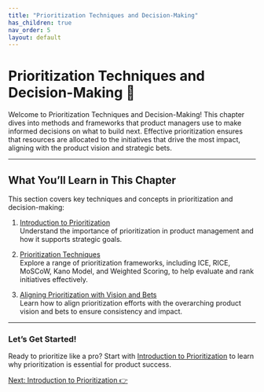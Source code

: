 ```yaml
---
title: "Prioritization Techniques and Decision-Making"
has_children: true
nav_order: 5
layout: default
---
```


# Prioritization Techniques and Decision-Making 🎯

Welcome to Prioritization Techniques and Decision-Making! This chapter dives into methods and frameworks that product managers use to make informed decisions on what to build next. Effective prioritization ensures that resources are allocated to the initiatives that drive the most impact, aligning with the product vision and strategic bets.

---

## What You’ll Learn in This Chapter

This section covers key techniques and concepts in prioritization and decision-making:

1. [Introduction to Prioritization](introduction-to-prioritization)  
   Understand the importance of prioritization in product management and how it supports strategic goals.

2. [Prioritization Techniques](prioritization-techniques)  
   Explore a range of prioritization frameworks, including ICE, RICE, MoSCoW, Kano Model, and Weighted Scoring, to help evaluate and rank initiatives effectively.

3. [Aligning Prioritization with Vision and Bets](aligning-prioritization-with-vision-and-bets)  
   Learn how to align prioritization efforts with the overarching product vision and bets to ensure consistency and impact.

---

### Let’s Get Started!

Ready to prioritize like a pro? Start with [Introduction to Prioritization](introduction-to-prioritization) to learn why prioritization is essential for product success.

<div class="nav-buttons">
    <a href="introduction-to-prioritization" class="btn btn-primary">Next: Introduction to Prioritization 👉</a>
</div>